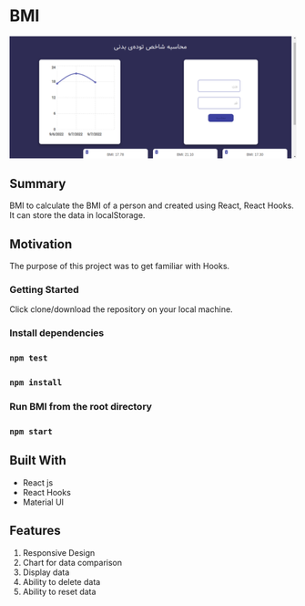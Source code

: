 # BMI
![Alt text](/src/images/Screenshot.png?raw=true "Optional Title")

## Summary
BMI to calculate the BMI of a person and created using React, React Hooks. It can store the data in localStorage.

## Motivation

The purpose of this project was to get familiar with Hooks.

### Getting Started

Click clone/download the repository on your local machine.

### **Install dependencies**

### `npm test`

### `npm install`

### **Run BMI from the root directory**

### `npm start`

## Built With

* React js
* React Hooks
* Material UI

## Features

1. Responsive Design
2.  Chart for data comparison
3. Display data
4. Ability to delete data
5. Ability to reset data